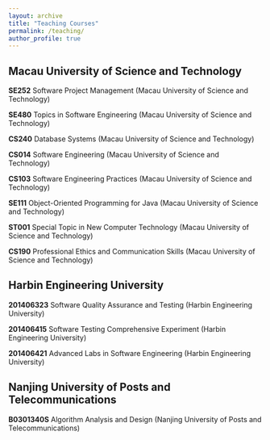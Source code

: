```yaml
---
layout: archive
title: "Teaching Courses"
permalink: /teaching/
author_profile: true
---
```


Macau University of Science and Technology
------

**SE252** Software Project Management (Macau University of Science and Technology)

**SE480** Topics in Software Engineering (Macau University of Science and Technology)

**CS240** Database Systems (Macau University of Science and Technology)

**CS014** Software Engineering (Macau University of Science and Technology)

**CS103** Software Engineering Practices (Macau University of Science and Technology)

**SE111** Object-Oriented Programming for Java (Macau University of Science and Technology)

**ST001** Special Topic in New Computer Technology (Macau University of Science and Technology)

**CS190** Professional Ethics and Communication Skills (Macau University of Science and Technology)

Harbin Engineering University
------

**201406323** Software Quality Assurance and Testing (Harbin Engineering University)

**201406415** Software Testing Comprehensive Experiment (Harbin Engineering University)

**201406421** Advanced Labs in Software Engineering (Harbin Engineering University)

Nanjing University of Posts and Telecommunications
------

**B0301340S** Algorithm Analysis and Design (Nanjing University of Posts and Telecommunications)
